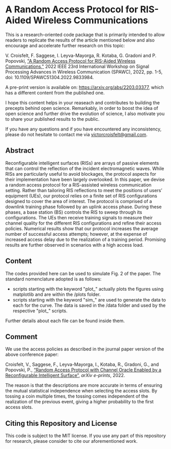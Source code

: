 # A Random Access Protocol for RIS-Aided Wireless Communications
This is a research-oriented code package that is primarily intended to allow readers to replicate the results of the article mentioned below and also encourage and accelerate further research on this topic:

V. Croisfelt, F. Saggese, I. Leyva-Mayorga, R. Kotaba, G. Gradoni and P. Popovski, ["A Random Access Protocol for RIS-Aided Wireless Communications,"](https://ieeexplore.ieee.org/document/9833984) 2022 IEEE 23rd International Workshop on Signal Processing Advances in Wireless Communication (SPAWC), 2022, pp. 1-5, doi: 10.1109/SPAWC51304.2022.9833984.

A pre-print version is available on: https://arxiv.org/abs/2203.03377, which has a different content from the published one.

I hope this content helps in your reaseach and contributes to building the precepts behind open science. Remarkably, in order to boost the idea of open science and further drive the evolution of science, I also motivate you to share your published results to the public.

If you have any questions and if you have encountered any inconsistency, please do not hesitate to contact me via victorcroisfelt@gmail.com.

## Abstract
Reconfigurable intelligent surfaces (RISs) are arrays of passive elements that can control the reflection of the incident electromagnetic waves. While RISs are particularly useful to avoid blockages, the protocol aspects for their implementation have been largely overlooked. In this paper, we devise a random access protocol for a RIS-assisted wireless communication setting. Rather than tailoring RIS reflections to meet the positions of users’ equipment (UEs), our protocol relies on a finite set of RIS configurations designed to cover the area of interest. The protocol is comprised of a downlink training phase followed by an uplink access phase. During these phases, a base station (BS) controls the RIS to sweep through its configurations. The UEs then receive training signals to measure their channel quality for the different RIS configurations and refine their access policies. Numerical results show that our protocol increases the average number of successful access attempts; however, at the expense of increased access delay due to the realization of a training period. Promising results are further observed in scenarios with a high access load.

## Content
The codes provided here can be used to simulate Fig. 2 of the paper. The standard nomenclature adopted is as follows:
  - scripts starting with the keyword "plot_" actually plots the figures using matplotlib and are within the /plots folder.
  - scripts starting with the keyword "sim_" are used to generate the data to each for the curve. The data is saved in the /data folder and used by the respective "plot_" scripts.

Further details about each file can be found inside them.

## Comment
We use the access policies as described in the journal paper version of the above conference paper:

Croisfelt, V., Saggese, F., Leyva-Mayorga, I., Kotaba, R., Gradoni, G., and Popovski, P., [“Random Access Protocol with Channel Oracle Enabled by a Reconfigurable Intelligent Surface”](https://arxiv.org/abs/2210.04230), <i>arXiv e-prints</i>, 2022.

The reason is that the descriptions are more accurate in terms of ensuring the mutual statistical independence when selecting the access slots. By tossing a coin multiple times, the tossing comes independent of the realization of the previous event, giving a higher probability to the first access slots. 

## Citing this Repository and License
This code is subject to the MIT license. If you use any part of this repository for research, please consider to cite our aforementioned work.
